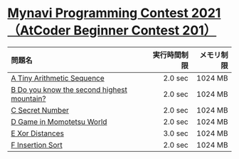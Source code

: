 # [Mynavi Programming Contest 2021（AtCoder Beginner Contest 201）](https://atcoder.jp/contests/abc201)

問題名 | 実行時間制限 | メモリ制限
:-- | --: | --:
[A Tiny Arithmetic Sequence](https://atcoder.jp/contests/abc201/tasks/abc201_a) | 2.0 sec | 1024 MB
[B Do you know the second highest mountain?](https://atcoder.jp/contests/abc201/tasks/abc201_b) | 2.0 sec | 1024 MB
[C Secret Number](https://atcoder.jp/contests/abc201/tasks/abc201_c) | 2.0 sec | 1024 MB
[D Game in Momotetsu World](https://atcoder.jp/contests/abc201/tasks/abc201_d) | 2.0 sec | 1024 MB
[E Xor Distances](https://atcoder.jp/contests/abc201/tasks/abc201_e) | 3.0 sec | 1024 MB
[F Insertion Sort](https://atcoder.jp/contests/abc201/tasks/abc201_f) | 2.0 sec | 1024 MB
